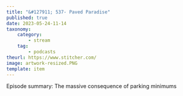 ```yaml
---
title: "&#127911; 537- Paved Paradise"
published: true
date: 2023-05-24-11-14
taxonomy:
    category:
        - stream
    tag:
        - podcasts
theurl: https://www.stitcher.com/
image: artwork-resized.PNG
template: item
---
```


Episode summary: The massive consequence of parking minimums
